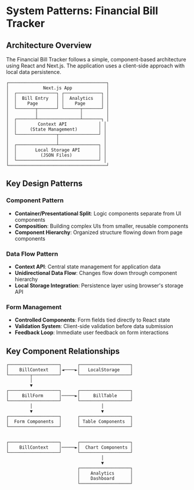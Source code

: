# System Patterns: Financial Bill Tracker

## Architecture Overview
The Financial Bill Tracker follows a simple, component-based architecture using React and Next.js. The application uses a client-side approach with local data persistence.

```
┌─────────────────────────────────────┐
│             Next.js App             │
│  ┌───────────────┐ ┌──────────────┐ │
│  │  Bill Entry   │ │  Analytics   │ │
│  │    Page       │ │    Page      │ │
│  └───────┬───────┘ └──────┬───────┘ │
│          │                │         │
│  ┌───────┴────────────────┴───────┐ │
│  │        Context API            │ │
│  │     (State Management)        │ │
│  └───────────────┬───────────────┘ │
│                  │                 │
│  ┌───────────────┴───────────────┐ │
│  │       Local Storage API       │ │
│  │         (JSON Files)          │ │
│  └───────────────────────────────┘ │
└─────────────────────────────────────┘
```

## Key Design Patterns

### Component Pattern
- **Container/Presentational Split**: Logic components separate from UI components
- **Composition**: Building complex UIs from smaller, reusable components
- **Component Hierarchy**: Organized structure flowing down from page components

### Data Flow Pattern
- **Context API**: Central state management for application data
- **Unidirectional Data Flow**: Changes flow down through component hierarchy
- **Local Storage Integration**: Persistence layer using browser's storage API

### Form Management
- **Controlled Components**: Form fields tied directly to React state
- **Validation System**: Client-side validation before data submission
- **Feedback Loop**: Immediate user feedback on form interactions

## Key Component Relationships

```
┌───────────────────┐      ┌───────────────────┐
│    BillContext    │◄────►│   LocalStorage    │
└────────┬──────────┘      └───────────────────┘
         │
         ▼
┌───────────────────┐      ┌───────────────────┐
│     BillForm      │─────►│     BillTable     │
└───────────────────┘      └───────────────────┘
         │                          │
         ▼                          ▼
┌───────────────────┐      ┌───────────────────┐
│  Form Components  │      │ Table Components  │
└───────────────────┘      └───────────────────┘


┌───────────────────┐      ┌───────────────────┐
│    BillContext    │─────►│  Chart Components │
└───────────────────┘      └───────────────────┘
                                    │
                                    ▼
                           ┌───────────────────┐
                           │    Analytics      │
                           │    Dashboard      │
                           └───────────────────┘
```
